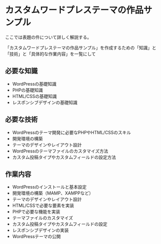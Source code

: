 # カスタムワードプレステーマの作品サンプル
ここでは表題の件について詳しく解説する。

「カスタムワードプレステーマの作品サンプル」を作成するための「知識」と「技術」と「具体的な作業内容」を一覧にして

## 必要な知識
* WordPressの基礎知識
* PHPの基礎知識
* HTML/CSSの基礎知識
* レスポンシブデザインの基礎知識


## 必要な技術
* WordPressのテーマ開発に必要なPHPやHTML/CSSのスキル
* 開発環境の構築
* テーマのデザインやレイアウト設計
* WordPressのテーマファイルのカスタマイズ方法
* カスタム投稿タイプやカスタムフィールドの設定方法

## 作業内容
* WordPressのインストールと基本設定
* 開発環境の構築（MAMP、XAMPPなど）
* テーマのデザインやレイアウト設計
* HTML/CSSで必要な要素を実装
* PHPで必要な機能を実装
* テーマファイルのカスタマイズ
* カスタム投稿タイプやカスタムフィールドの設定
* レスポンシブデザインの実装
* WordPressテーマの公開